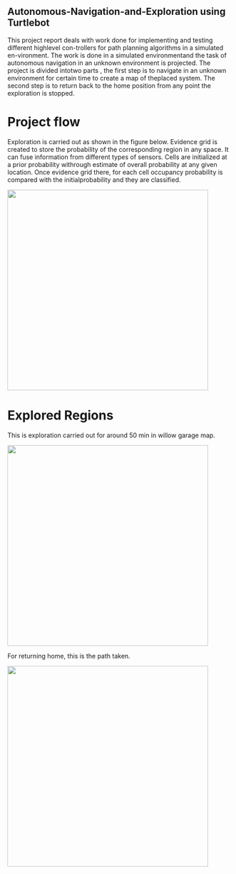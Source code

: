 ## Autonomous-Navigation-and-Exploration using Turtlebot

This  project  report  deals  with  work  done for  implementing  and  testing  different  highlevel  con-trollers  for  path  planning  algorithms  in  a  simulated  en-vironment. The work is done in a simulated environmentand  the  task  of  autonomous  navigation  in  an  unknown environment  is  projected.  The  project  is  divided  intotwo  parts  ,  the  first  step  is  to  navigate  in  an  unknown environment  for  certain  time  to  create  a  map  of  theplaced  system.  The  second  step  is  to  return  back  to  the home position from any point the exploration is stopped.

# Project flow

Exploration is carried out as shown in the figure below. Evidence grid is created to store the probability of  the  corresponding  region  in  any  space.  It  can fuse  information  from  different  types  of  sensors. Cells  are  initialized  at  a  prior  probability  withrough estimate of overall probability at any given location.  Once  evidence  grid  there,  for  each  cell occupancy probability is compared with the initialprobability  and  they  are  classified.   

<img src="https://github.com/bigmb/Autonomous-Navigation-and-Exploration/blob/master/1.png" width="450">

# Explored Regions

This is exploration carried out for around 50 min in willow garage map.

<img src="https://github.com/bigmb/Autonomous-Navigation-and-Exploration/blob/master/all.png" width="450">

For returning home, this is the path taken.

<img src="https://github.com/bigmb/Autonomous-Navigation-and-Exploration/blob/master/ex.png" width="450">

